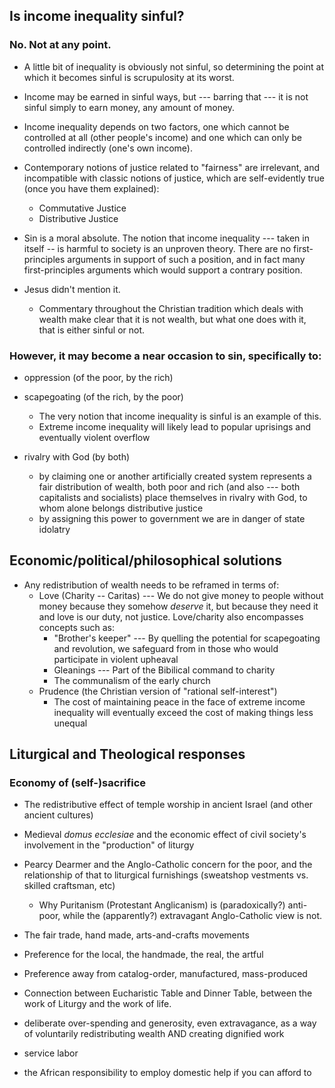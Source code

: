 ## Is income inequality sinful?

### No. Not at any point.

  - A little bit of inequality is obviously not sinful, so determining the point at which it becomes sinful is scrupulosity at its worst.
  
  - Income may be earned in sinful ways, but --- barring that --- it is not sinful simply to earn money, any amount of money.
  
  - Income inequality depends on two factors, one which cannot be controlled at all (other people's income) and one which can only be controlled indirectly (one's own income).
  
  - Contemporary notions of justice related to "fairness" are irrelevant, and incompatible with classic notions of justice, which are self-evidently true (once you have them explained):
    - Commutative Justice
    - Distributive Justice
  
  - Sin is a moral absolute. The notion that income inequality --- taken in itself -- is harmful to society is an unproven theory. There are no first-principles arguments in support of such a position, and in fact many first-principles arguments which would support a contrary position.
  
  - Jesus didn't mention it.
     - Commentary throughout the Christian tradition which deals with wealth make clear that it is not wealth, but what one does with it, that is either sinful or not.

### However, it may become a near occasion to sin, specifically to:
 
 - oppression (of the poor, by the rich) 

 - scapegoating (of the rich, by the poor)
     - The very notion that income inequality is sinful is an example of this.
     - Extreme income inequality will likely lead to popular uprisings and eventually violent overflow
  
  

  - rivalry with God (by both)
     - by claiming one or another artificially created system represents a fair distribution of wealth, both poor and rich (and also --- both capitalists and socialists) place themselves in rivalry with God, to whom alone belongs distributive justice
     - by assigning this power to government we are in danger of state idolatry


## Economic/political/philosophical solutions

  - Any redistribution of wealth needs to be reframed in terms of:
     - Love (Charity -- Caritas) --- We do not give money to people without money because they somehow _deserve_ it, but because they need it and love is our duty, not justice.
     Love/charity also encompasses concepts such as:
        - "Brother's keeper" --- By quelling the potential for scapegoating and revolution, we safeguard from in those who would participate in violent upheaval
        - Gleanings --- Part of the Bibilical command to charity
        - The communalism of the early church
     - Prudence (the Christian version of "rational self-interest")
        - The cost of maintaining peace in the face of extreme income inequality will eventually exceed the cost of making things less unequal

## Liturgical and Theological responses

### Economy of (self-)sacrifice
 - The redistributive effect of temple worship in ancient Israel (and other ancient cultures)

 - Medieval _domus ecclesiae_ and the economic effect of civil society's involvement in the "production" of liturgy

 - Pearcy Dearmer and the Anglo-Catholic concern for the poor, and the relationship of that to liturgical furnishings (sweatshop vestments vs. skilled craftsman, etc)
    - Why Puritanism (Protestant Anglicanism) is (paradoxically?) anti-poor, while the (apparently?) extravagant Anglo-Catholic view is not.

 - The fair trade, hand made, arts-and-crafts movements
     
 - Preference for the local, the handmade, the real, the artful
 
 - Preference away from catalog-order, manufactured, mass-produced

 - Connection between Eucharistic Table and Dinner Table, between the work of Liturgy and the work of life.

 - deliberate over-spending and generosity, even extravagance, as a way of voluntarily redistributing wealth AND creating dignified work

 - service labor

 - the African responsibility to employ domestic help if you can afford to
